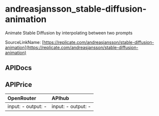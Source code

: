# andreasjansson_stable-diffusion-animation

Animate Stable Diffusion by interpolating between two prompts

SourceLinkName: [https://replicate.com/andreasjansson/stable-diffusion-animation](https://replicate.com/andreasjansson/stable-diffusion-animation)

## APIDocs



## APIPrice

| OpenRouter | APIhub |
|:---|:---|
| input: - output: - | input: - output: - |
